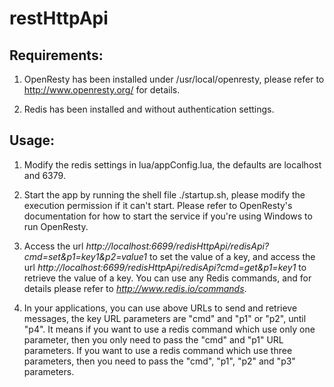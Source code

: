 # restHttpApi

## Requirements:

1. OpenResty has been installed under /usr/local/openresty, please refer to http://www.openresty.org/ for details.

2. Redis has been installed and without authentication settings.


## Usage:

1. Modify the redis settings in lua/appConfig.lua, the defaults are localhost and 6379.

2. Start the app by running the shell file ./startup.sh, please modify the execution permission if it can't start. Please refer to OpenResty's documentation for how to start the service if you're using Windows to run OpenResty.

3. Access the url *http://localhost:6699/redisHttpApi/redisApi?cmd=set&p1=key1&p2=value1* to set the value of a key, and access the url *http://localhost:6699/redisHttpApi/redisApi?cmd=get&p1=key1* to retrieve the value of a key. You can use any Redis commands, and for details please refer to *http://www.redis.io/commands*.

4. In your applications, you can use above URLs to send and retrieve messages, the key URL parameters are "cmd" and "p1" or "p2", until "p4". It means if you want to use a redis command which use only one parameter, then you only need to pass the "cmd" and "p1" URL parameters. If you want to use a redis command which use three parameters, then you need to pass the "cmd", "p1", "p2" and "p3" parameters.



